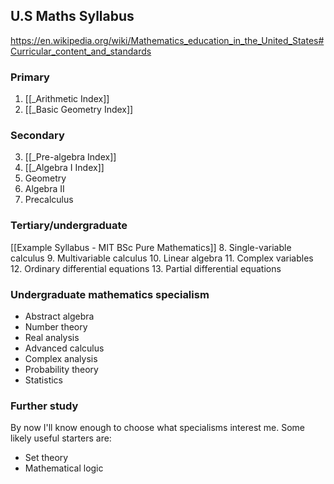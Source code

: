 ## U.S Maths Syllabus

https://en.wikipedia.org/wiki/Mathematics_education_in_the_United_States#Curricular_content_and_standards
### Primary
1.  [[_Arithmetic Index]]
2.  [[_Basic Geometry Index]]

### Secondary
3.  [[_Pre-algebra Index]]
4.  [[_Algebra I Index]]
5. Geometry
6. Algebra II
7. Precalculus

### Tertiary/undergraduate 
[[Example Syllabus -  MIT BSc Pure Mathematics]]
8. Single-variable calculus
9. Multivariable calculus
10. Linear algebra
11. Complex variables
12. Ordinary differential equations
13. Partial differential equations

### Undergraduate mathematics specialism
- Abstract algebra
- Number theory
- Real analysis  
- Advanced calculus
- Complex analysis
- Probability theory
- Statistics

### Further study
By now I'll know enough to choose what specialisms interest me. Some likely useful starters are:
- Set theory
- Mathematical logic
